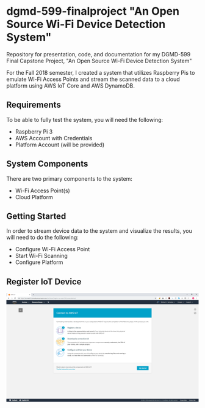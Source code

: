 # dgmd-599-finalproject "An Open Source Wi-Fi Device Detection System"
Repository for presentation, code, and documentation for my DGMD-599 Final Capstone Project, "An Open Source Wi-Fi Device Detection System"

For the Fall 2018 semester, I created a system that utilizes Raspberry Pis to emulate Wi-Fi Access Points and stream the scanned data to a cloud platform using AWS IoT Core and AWS DynamoDB.

## Requirements
To be able to fully test the system, you will need the following:
* Raspberry Pi 3
* AWS Account with Credentials
* Platform Account (will be provided)
## System Components
There are two primary components to the system:
* Wi-Fi Access Point(s)
* Cloud Platform

## Getting Started
In order to stream device data to the system and visualize the results, you will need to do the following:
* Configure Wi-Fi Access Point
* Start Wi-Fi Scanning
* Configure Platform

## Register IoT Device

![Register Device](Documentation/Images/dgmd-599-aws-iot-register-device-dec2018.png)
